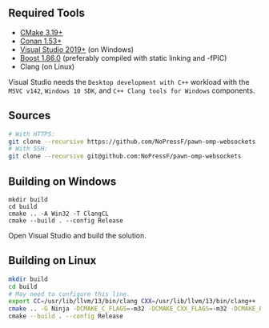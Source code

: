 ## Required Tools

* [CMake 3.19+](https://cmake.org/)
* [Conan 1.53+](https://conan.io/)
* [Visual Studio 2019+](https://www.visualstudio.com/) (on Windows)
* [Boost 1.86.0](https://www.boost.org/releases/1.86.0/) (preferably compiled with static linking and -fPIC)
* Clang (on Linux)

Visual Studio needs the `Desktop development with C++` workload with the `MSVC v142`, `Windows 10 SDK`, and `C++ Clang tools for Windows` components.

## Sources

```bash
# With HTTPS:
git clone --recursive https://github.com/NoPressF/pawn-omp-websockets
# With SSH:
git clone --recursive git@github.com:NoPressF/pawn-omp-websockets
```

## Building on Windows

```
mkdir build
cd build
cmake .. -A Win32 -T ClangCL
cmake --build . --config Release
```

Open Visual Studio and build the solution.

## Building on Linux

```bash
mkdir build
cd build
# May need to configure this line.
export CC=/usr/lib/llvm/13/bin/clang CXX=/usr/lib/llvm/13/bin/clang++
cmake .. -G Ninja -DCMAKE_C_FLAGS=-m32 -DCMAKE_CXX_FLAGS=-m32 -DCMAKE_BUILD_TYPE=Release \
cmake --build . --config Release
```
